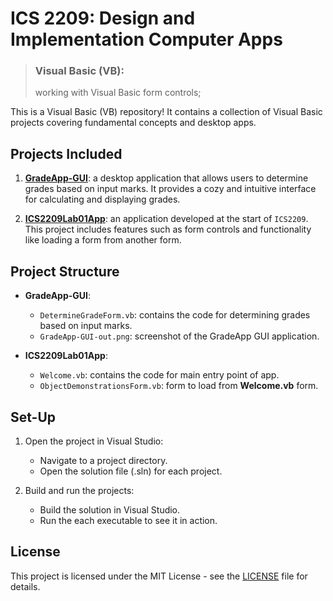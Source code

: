 # ICS 2209: Design and Implementation Computer Apps
> ### Visual Basic (VB):  
> working with Visual Basic form controls;  

This is a Visual Basic (VB) repository! It contains a collection of Visual Basic projects covering fundamental concepts and desktop apps.

## Projects Included

1. [**GradeApp-GUI**](./GradeApp-GUI/): a desktop application that allows users to determine grades based on input marks. It provides a cozy and intuitive interface for calculating and displaying grades.

2. [**ICS2209Lab01App**](./ICS2209Lab01App/): an application developed at the start of `ICS2209`. This project includes features such as form controls and functionality like loading a form from another form.


## Project Structure

- **GradeApp-GUI**:
  - `DetermineGradeForm.vb`: contains the code for determining grades based on input marks.
  - `GradeApp-GUI-out.png`: screenshot of the GradeApp GUI application.

- **ICS2209Lab01App**:
  - `Welcome.vb`: contains the code for main entry point of app.
  - `ObjectDemonstrationsForm.vb`: form to load from **Welcome.vb** form.


## Set-Up

1. Open the project in Visual Studio:
   - Navigate to a project directory.
   - Open the solution file (.sln) for each project.

2. Build and run the projects:
   - Build the solution in Visual Studio.
   - Run the each executable to see it in action.


## License

This project is licensed under the MIT License - see the [LICENSE](LICENSE) file for details.
